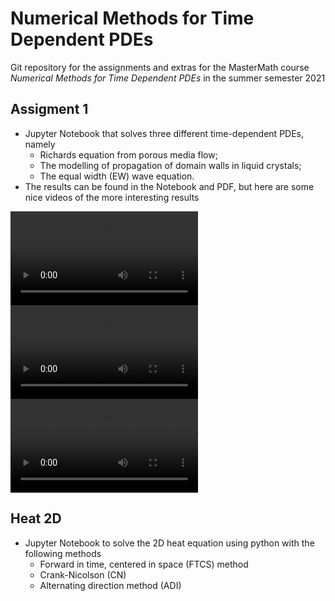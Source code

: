 # Numerical Methods for Time Dependent PDEs

Git repository for the assignments and extras for the MasterMath course *Numerical Methods for Time Dependent PDEs* in the summer semester 2021
## Assigment 1
* Jupyter Notebook that solves three different time-dependent PDEs, namely
  *   Richards equation from porous media flow;
  *   The modelling of propagation of domain walls in liquid crystals;
  *   The equal width (EW) wave equation.
* The results can be found in the Notebook and PDF, but here are some nice videos of the more interesting results

![ew_eq](https://user-images.githubusercontent.com/13833914/114732283-af564100-9d42-11eb-8757-8723d498589c.mp4)
![propagation_neg](https://user-images.githubusercontent.com/13833914/114732526-e0367600-9d42-11eb-8e53-e765f83ac864.mp4)
![propagation_pos](https://user-images.githubusercontent.com/13833914/114732532-e2003980-9d42-11eb-8868-2162b5e38e01.mp4)
 
## Heat 2D
* Jupyter Notebook to solve the 2D heat equation using python with the following methods
  * Forward in time, centered in space (FTCS) method
  * Crank-Nicolson (CN)
  * Alternating direction method (ADI)
